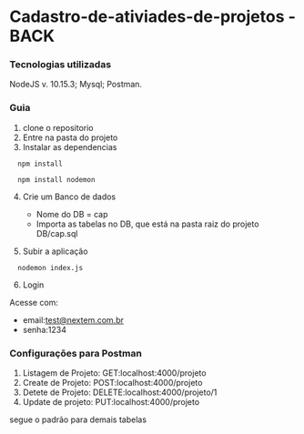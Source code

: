 # Cadastro-de-ativiades-de-projetos - BACK


### Tecnologias utilizadas

NodeJS v. 10.15.3;
Mysql;
Postman.


### Guia
1. clone o repositorio
2. Entre na pasta do projeto
3. Instalar as dependencias

```
  npm install
```
```
  npm install nodemon
  ```
  
  
4. Crie um Banco de dados
    - Nome do DB = cap
    - Importa as tabelas no DB, que está na pasta raiz do projeto DB/cap.sql
  
5. Subir a aplicação

```
  nodemon index.js  
```
6. Login

Acesse com:
- email:test@nextem.com.br
- senha:1234

 
 ### Configurações para Postman
 
 1. Listagem de Projeto:  GET:localhost:4000/projeto
 2. Create de Projeto:   POST:localhost:4000/projeto
 3. Detete de Projeto: DELETE:localhost:4000/projeto/1
 4. Update de projeto: PUT:localhost:4000/projeto
 
 
 segue o padrão para demais tabelas
 
 
 
